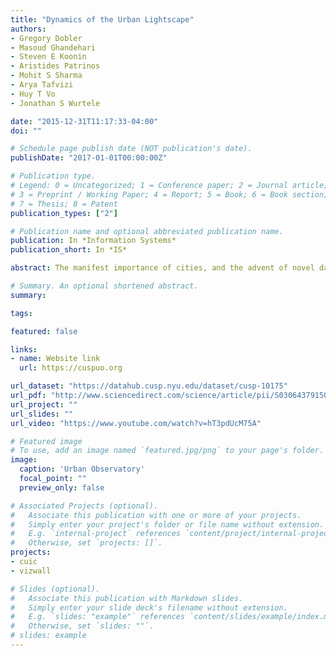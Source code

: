 ```yaml
---
title: "Dynamics of the Urban Lightscape"
authors: 
- Gregory Dobler
- Masoud Ghandehari
- Steven E Koonin
- Aristides Patrinos
- Mohit S Sharma
- Arya Tafvizi
- Huy T Vo
- Jonathan S Wurtele

date: "2015-12-31T11:17:33-04:00"
doi: ""

# Schedule page publish date (NOT publication's date).
publishDate: "2017-01-01T00:00:00Z"

# Publication type.
# Legend: 0 = Uncategorized; 1 = Conference paper; 2 = Journal article;
# 3 = Preprint / Working Paper; 4 = Report; 5 = Book; 6 = Book section;
# 7 = Thesis; 8 = Patent
publication_types: ["2"]

# Publication name and optional abbreviated publication name.
publication: In *Information Systems*
publication_short: In *IS*

abstract: The manifest importance of cities, and the advent of novel data about them are stimulating interest in both basic and applied “urban science”. A central task in this emerging field is to document and understand the “pulse of the city” in its diverse manifestations (e.g., in mobility, energy use, communications, economics) both to define the normal state against which anomalies can be judged and to understand how macroscopic city observables emerge from the aggregate behavior of many individuals. Here we quantify the dynamics of an urban lightscape through the novel modality of persistent synoptic observations from an urban vantage point

# Summary. An optional shortened abstract.
summary: 

tags:

featured: false

links:
- name: Website link
  url: https://cuspuo.org

url_dataset: "https://datahub.cusp.nyu.edu/dataset/cusp-10175"
url_pdf: "http://www.sciencedirect.com/science/article/pii/S0306437915001167"
url_project: ""
url_slides: ""
url_video: "https://www.youtube.com/watch?v=hT3pdUcM75A"

# Featured image
# To use, add an image named `featured.jpg/png` to your page's folder. 
image:
  caption: 'Urban Observatory'
  focal_point: ""
  preview_only: false

# Associated Projects (optional).
#   Associate this publication with one or more of your projects.
#   Simply enter your project's folder or file name without extension.
#   E.g. `internal-project` references `content/project/internal-project/index.md`.
#   Otherwise, set `projects: []`.
projects:
- cuic
- vizwall

# Slides (optional).
#   Associate this publication with Markdown slides.
#   Simply enter your slide deck's filename without extension.
#   E.g. `slides: "example"` references `content/slides/example/index.md`.
#   Otherwise, set `slides: ""`.
# slides: example
---
```

